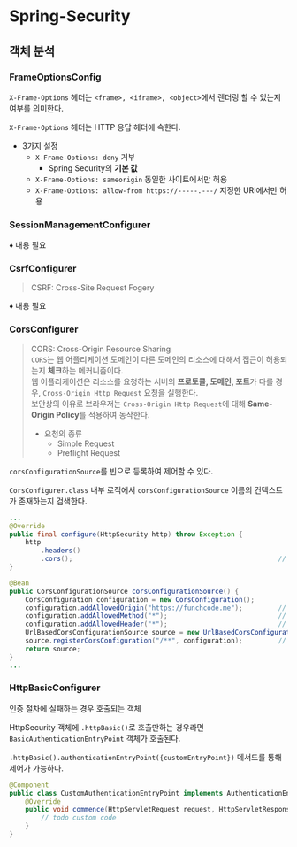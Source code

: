 # Spring-Security

## 객체 분석

### FrameOptionsConfig

`X-Frame-Options` 헤더는 `<frame>, <iframe>, <object>`에서 렌더링 할 수 있는지 여부를 의미한다.

`X-Frame-Options` 헤더는 HTTP 응답 헤더에 속한다.

- 3가지 설정
  - `X-Frame-Options: deny` 거부
    - Spring Security의 **기본 값**
  - `X-Frame-Options: sameorigin` 동일한 사이트에서만 허용
  - `X-Frame-Options: allow-from https://-----.---/` 지정한 URI에서만 허용

### SessionManagementConfigurer

♦ 내용 필요

### CsrfConfigurer

> CSRF: Cross-Site Request Fogery

♦ 내용 필요

### CorsConfigurer

> CORS: Cross-Origin Resource Sharing  
> `CORS`는 웹 어플리케이션 도메인이 다른 도메인의 리소스에 대해서 접근이 허용되는지 **체크**하는 메커니즘이다.  
> 웹 어플리케이션은 리소스를 요청하는 서버의 **프로토콜, 도메인, 포트**가 다를 경우, `Cross-Origin Http Request` 요청을 실행한다.  
> 보안상의 이유로 브라우저는 `Cross-Origin Http Request`에 대해 **Same-Origin Policy**를 적용하여 동작한다.  
>
> - 요청의 종류
>   - Simple Request
>   - Preflight Request

`corsConfigurationSource`를 빈으로 등록하여 제어할 수 있다.

`CorsConfigurer.class` 내부 로직에서 `corsConfigurationSource` 이름의 컨텍스트가 존재하는지 검색한다.

```java
...
@Override
public final configure(HttpSecurity http) throw Exception {
    http
        .headers()
        .cors();                                                    // corsConfigurationSource 호출
}

@Bean
public CorsConfigurationSource corsConfigurationSource() {
    CorsConfiguration configuration = new CorsConfiguration();
    configuration.addAllowedOrigin("https://funchcode.me");         // 허용 도메인
    configuration.addAllowedMethod("*");                            // 허용 HTTP 메서드
    configuration.addAllowedHeader("*");                            // 허용 HTTP 헤더
    UrlBasedCorsConfigurationSource source = new UrlBasedCorsConfigurationSource();
    source.registerCorsConfiguration("/**", configuration);         // URI 패턴 별 CORS 제어
    return source;
}
...
```

### HttpBasicConfigurer

인증 절차에 실패하는 경우 호출되는 객체

HttpSecurity 객체에 `.httpBasic()`로 호출만하는 경우라면 `BasicAuthenticationEntryPoint` 객체가 호출된다.

`.httpBasic().authenticationEntryPoint({customEntryPoint})` 메서드를 통해 제어가 가능하다.

```java
@Component
public class CustomAuthenticationEntryPoint implements AuthenticationEntryPoint {
    @Override
    public void commence(HttpServletRequest request, HttpServletResponse response, AuthenticationException authException) throws IOException, ServletException {
        // todo custom code
    }
}
```